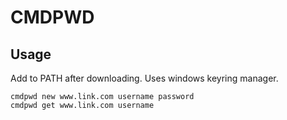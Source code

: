 
# CMDPWD

## Usage  
Add to PATH after downloading. Uses windows keyring manager.

    cmdpwd new www.link.com username password  
    cmdpwd get www.link.com username  